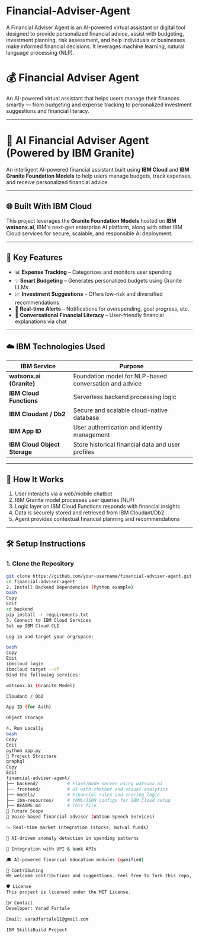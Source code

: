 # Financial-Adviser-Agent
A Financial Adviser Agent is an AI-powered virtual assistant or digital tool designed to provide personalized financial advice, assist with budgeting, investment planning, risk assessment, and help individuals or businesses make informed financial decisions. It leverages machine learning, natural language processing (NLP).
# 💰 Financial Adviser Agent

An AI-powered virtual assistant that helps users manage their finances smartly — from budgeting and expense tracking to personalized investment suggestions and financial literacy.

---

# 💼 AI Financial Adviser Agent (Powered by IBM Granite)

An intelligent AI-powered financial assistant built using **IBM Cloud** and **IBM Granite Foundation Models** to help users manage budgets, track expenses, and receive personalized financial advice.

---

## 🌐 Built With IBM Cloud

This project leverages the **Granite Foundation Models** hosted on **IBM watsonx.ai**, IBM's next-gen enterprise AI platform, along with other IBM Cloud services for secure, scalable, and responsible AI deployment.

---

## 🔑 Key Features

- 📊 **Expense Tracking** – Categorizes and monitors user spending
- 💡 **Smart Budgeting** – Generates personalized budgets using Granite LLMs
- 📈 **Investment Suggestions** – Offers low-risk and diversified recommendations
- 🔔 **Real-time Alerts** – Notifications for overspending, goal progress, etc.
- 🧠 **Conversational Financial Literacy** – User-friendly financial explanations via chat

---

## ☁️ IBM Technologies Used

| IBM Service          | Purpose                                                   |
|----------------------|-----------------------------------------------------------|
| **watsonx.ai (Granite)**  | Foundation model for NLP-based conversation and advice |
| **IBM Cloud Functions**   | Serverless backend processing logic                    |
| **IBM Cloudant / Db2**    | Secure and scalable cloud-native database              |
| **IBM App ID**            | User authentication and identity management            |
| **IBM Cloud Object Storage** | Store historical financial data and user profiles |

---

## 🧠 How It Works

1. User interacts via a web/mobile chatbot
2. IBM Granite model processes user queries (NLP)
3. Logic layer on IBM Cloud Functions responds with financial insights
4. Data is securely stored and retrieved from IBM Cloudant/Db2
5. Agent provides contextual financial planning and recommendations

---

## 🛠️ Setup Instructions

### 1. Clone the Repository

```bash
git clone https://github.com/your-username/financial-adviser-agent.git
cd financial-adviser-agent
2. Install Backend Dependencies (Python example)
bash
Copy
Edit
cd backend
pip install -r requirements.txt
3. Connect to IBM Cloud Services
Set up IBM Cloud CLI

Log in and target your org/space:

bash
Copy
Edit
ibmcloud login
ibmcloud target --cf
Bind the following services:

watsonx.ai (Granite Model)

Cloudant / Db2

App ID (for Auth)

Object Storage

4. Run Locally
bash
Copy
Edit
python app.py
📁 Project Structure
graphql
Copy
Edit
financial-adviser-agent/
├── backend/           # Flask/Node server using watsonx.ai
├── frontend/          # UI with chatbot and visual analytics
├── models/            # Financial rules and scoring logic
├── ibm-resources/     # YAML/JSON configs for IBM Cloud setup
├── README.md          # This file
🔮 Future Scope
💬 Voice-based financial advisor (Watson Speech Services)

📉 Real-time market integration (stocks, mutual funds)

🤖 AI-driven anomaly detection in spending patterns

🏦 Integration with UPI & bank APIs

🎓 AI-powered financial education modules (gamified)

🤝 Contributing
We welcome contributions and suggestions. Feel free to fork this repo, submit issues or create pull requests!

🛡 License
This project is licensed under the MIT License.

🙋‍♂️ Contact
Developer: Varad Fartale

Email: varadfartale11@gmail.com

IBM SkillsBuild Project

